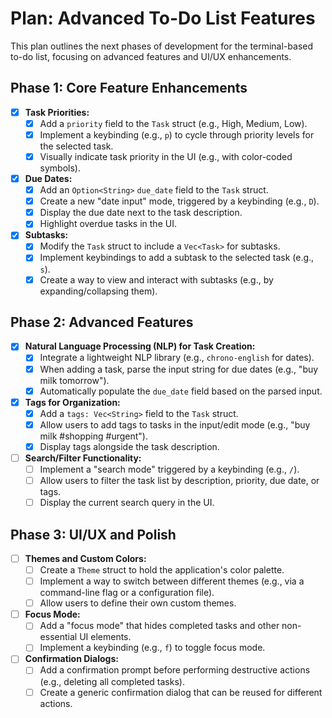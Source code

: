 # Plan: Advanced To-Do List Features

This plan outlines the next phases of development for the terminal-based to-do list, focusing on advanced features and UI/UX enhancements.

## Phase 1: Core Feature Enhancements
- [x] **Task Priorities:**
    - [x] Add a `priority` field to the `Task` struct (e.g., High, Medium, Low).
    - [x] Implement a keybinding (e.g., `p`) to cycle through priority levels for the selected task.
    - [x] Visually indicate task priority in the UI (e.g., with color-coded symbols).
- [x] **Due Dates:**
    - [x] Add an `Option<String>` `due_date` field to the `Task` struct.
    - [x] Create a new "date input" mode, triggered by a keybinding (e.g., `D`).
    - [x] Display the due date next to the task description.
    - [x] Highlight overdue tasks in the UI.
- [x] **Subtasks:**
    - [x] Modify the `Task` struct to include a `Vec<Task>` for subtasks.
    - [x] Implement keybindings to add a subtask to the selected task (e.g., `s`).
    - [x] Create a way to view and interact with subtasks (e.g., by expanding/collapsing them).

## Phase 2: Advanced Features
- [x] **Natural Language Processing (NLP) for Task Creation:**
    - [x] Integrate a lightweight NLP library (e.g., `chrono-english` for dates).
    - [x] When adding a task, parse the input string for due dates (e.g., "buy milk tomorrow").
    - [x] Automatically populate the `due_date` field based on the parsed input.
- [x] **Tags for Organization:**
    - [x] Add a `tags: Vec<String>` field to the `Task` struct.
    - [x] Allow users to add tags to tasks in the input/edit mode (e.g., "buy milk #shopping #urgent").
    - [x] Display tags alongside the task description.
- [ ] **Search/Filter Functionality:**
    - [ ] Implement a "search mode" triggered by a keybinding (e.g., `/`).
    - [ ] Allow users to filter the task list by description, priority, due date, or tags.
    - [ ] Display the current search query in the UI.

## Phase 3: UI/UX and Polish
- [ ] **Themes and Custom Colors:**
    - [ ] Create a `Theme` struct to hold the application's color palette.
    - [ ] Implement a way to switch between different themes (e.g., via a command-line flag or a configuration file).
    - [ ] Allow users to define their own custom themes.
- [ ] **Focus Mode:**
    - [ ] Add a "focus mode" that hides completed tasks and other non-essential UI elements.
    - [ ] Implement a keybinding (e.g., `f`) to toggle focus mode.
- [ ] **Confirmation Dialogs:**
    - [ ] Add a confirmation prompt before performing destructive actions (e.g., deleting all completed tasks).
    - [ ] Create a generic confirmation dialog that can be reused for different actions.
